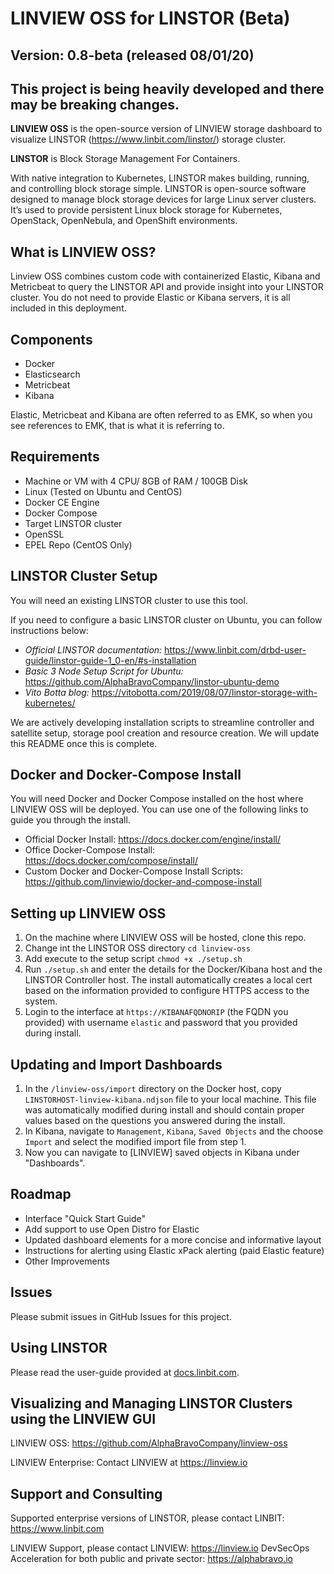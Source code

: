 # LINVIEW OSS for LINSTOR (Beta)

## Version: 0.8-beta (released 08/01/20)

## This project is being heavily developed and there may be breaking changes.

**LINVIEW OSS** is the open-source version of LINVIEW storage dashboard to visualize LINSTOR (https://www.linbit.com/linstor/) storage cluster.

**LINSTOR** is Block Storage Management For Containers.

With native integration to Kubernetes, LINSTOR makes building, running, and controlling block storage simple. LINSTOR is open-source software designed to manage block storage devices for large Linux server clusters. It’s used to provide persistent Linux block storage for Kubernetes, OpenStack, OpenNebula, and OpenShift environments. 

## What is LINVIEW OSS?
Linview OSS combines custom code with containerized Elastic, Kibana and Metricbeat to query the LINSTOR API and provide insight into your LINSTOR cluster. You do not need to provide Elastic or Kibana servers, it is all included in this deployment.

## Components
* Docker
* Elasticsearch
* Metricbeat
* Kibana

Elastic, Metricbeat and Kibana are often referred to as EMK, so when you see references to EMK, that is what it is referring to.

## Requirements
* Machine or VM with 4 CPU/ 8GB of RAM / 100GB Disk
* Linux (Tested on Ubuntu and CentOS)
* Docker CE Engine
* Docker Compose
* Target LINSTOR cluster
* OpenSSL
* EPEL Repo (CentOS Only)

## LINSTOR Cluster Setup
You will need an existing LINSTOR cluster to use this tool. 

If you need to configure a basic LINSTOR cluster on Ubuntu, you can follow instructions below:

* *Official LINSTOR documentation:* https://www.linbit.com/drbd-user-guide/linstor-guide-1_0-en/#s-installation
* *Basic 3 Node Setup Script for Ubuntu:* https://github.com/AlphaBravoCompany/linstor-ubuntu-demo 
* *Vito Botta blog:* https://vitobotta.com/2019/08/07/linstor-storage-with-kubernetes/

We are actively developing installation scripts to streamline controller and satellite setup, storage pool creation and resource creation. We will update this README once this is complete.

## Docker and Docker-Compose Install
You will need Docker and Docker Compose installed on the host where LINVIEW OSS will be deployed. You can use one of the following links to guide you through the install.

* Official Docker Install: https://docs.docker.com/engine/install/
* Office Docker-Compose Install: https://docs.docker.com/compose/install/
* Custom Docker and Docker-Compose Install Scripts: https://github.com/linviewio/docker-and-compose-install

## Setting up LINVIEW OSS
1. On the machine where LINVIEW OSS will be hosted, clone this repo.
2. Change int the LINSTOR OSS directory `cd linview-oss`
3. Add execute to the setup script `chmod +x ./setup.sh`
4. Run `./setup.sh` and enter the details for the Docker/Kibana host and the LINSTOR Controller host. The install automatically creates a local cert based on the information provided to configure HTTPS access to the system.
5. Login to the interface at `https://KIBANAFQDNORIP` (the FQDN you provided) with username `elastic` and password that you provided during install.

## Updating and Import Dashboards
1. In the `/linview-oss/import` directory on the Docker host, copy `LINSTORHOST-linview-kibana.ndjson` file to your local machine. This file was automatically modified during install and should contain proper values based on the questions you answered during the install.
2. In Kibana, navigate to `Management`, `Kibana`, `Saved Objects` and the choose `Import` and select the modified import file from step 1.
3. Now you can navigate to [LINVIEW] saved objects in Kibana under "Dashboards".

## Roadmap
* Interface "Quick Start Guide"
* Add support to use Open Distro for Elastic
* Updated dashboard elements for a more concise and informative layout
* Instructions for alerting using Elastic xPack alerting (paid Elastic feature)
* Other Improvements

## Issues
Please submit issues in GitHub Issues for this project.

## Using LINSTOR

Please read the user-guide provided at [docs.linbit.com](https://docs.linbit.com).

## Visualizing and Managing LINSTOR Clusters using the LINVIEW GUI

LINVIEW OSS: https://github.com/AlphaBravoCompany/linview-oss

LINVIEW Enterprise: Contact LINVIEW at https://linview.io

## Support and Consulting

Supported enterprise versions of LINSTOR, please contact LINBIT: https://www.linbit.com

LINVIEW Support, please contact LINVIEW: https://linview.io
DevSecOps Acceleration for both public and private sector: https://alphabravo.io

